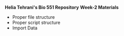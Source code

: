 **Helia Tehrani's Bio 551 Repository**
**__Week-2 Materials__**
* Proper file structure
* Proper script structure
* Import Data
